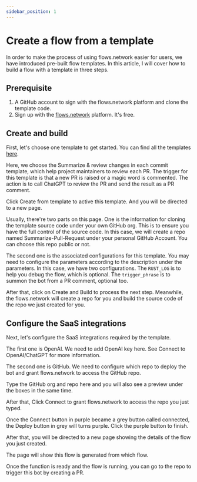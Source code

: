 ```yaml
---
sidebar_position: 1
---
```


# Create a flow from a template

In order to make the process of using flows.network easier for users, we have introduced pre-built flow templates. In this article, I will cover how to build a flow with a template in three steps.

## Prerequisite

1. A GitHub account to sign with the flows.network platform and clone the template code.
2. Sign up with the [flows.network](https://flows.network/) platform. It's free.


## Create and build

First, let's choose one template to get started. You can find all the templates [here](https://flows.network/start).

Here, we choose the Summarize & review changes in each commit template, which help project maintainers to review each PR. The trigger for this template is that a new PR is raised or a magic word is commented. The action is to call ChatGPT to review the PR and send the result as a PR comment.

Click Create from template to active this template. And you will be directed to a new page.

Usually, there're two parts on this page. One is the information for cloning the template source code under your own GitHub org. This is to ensure you have the full control of the source code. In this case, we will create a repo named 
Summarize-Pull-Request under your personal GitHub Account. You can choose this repo public or not.


The second one is the associated configurations for this template. You may need to configure the parameters according to the description under the parameters. In this case, we have two configurations. The `RUST_LOG` is to help you debug the flow, which is optional. The `trigger_phrase` is to  summon the bot from a PR comment, optional too.

After that, click on Create and Build to process the next step. Meanwhile, the flows.network will create a repo for you and build the source code of the repo we just created for you.


## Configure the SaaS integrations

Next, let's configure the SaaS integrations required by the template.

The first one is OpenAI. We need to add OpenAI key here. See Connect to OpenAI/ChatGPT for more information.

The second one is GitHub. We need to configure which repo to deploy the bot and grant flows.network to access the GitHub repo.

Type the GitHub org and repo here and you will also see a preview under the boxes in the same time.

After that, Click Connect to grant flows.network to access the repo you just typed.

Once the Connect button in purple became a grey button called connected, the Deploy button in grey will turns purple. Click the purple button to finish.


After that, you will be directed to a new page showing the details of the flow you just created.

The page will show this flow is generated from which flow.

Once the function is ready and the flow is running, you can go to the repo to trigger this bot by creating a PR.














